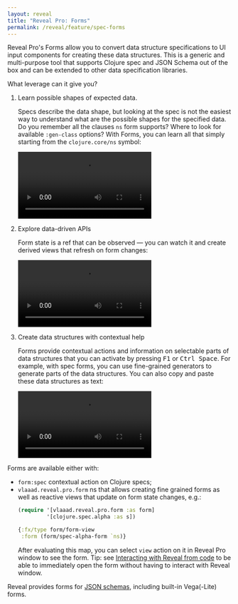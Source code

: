 ```yaml
---
layout: reveal
title: "Reveal Pro: Forms"
permalink: /reveal/feature/spec-forms
---
```

Reveal Pro's Forms allow you to convert data structure specifications to UI input components for creating these data structures. This is a generic and multi-purpose tool that supports Clojure spec and JSON Schema out of the box and can be extended to other data specification libraries.

What leverage can it give you?

1. Learn possible shapes of expected data.

   Specs describe the data shape, but looking at the spec is not the easiest way to understand what are the possible shapes for the specified data. Do you remember all the clauses `ns` form supports? Where to look for available `:gen-class` options? With Forms, you can learn all that simply starting from the `clojure.core/ns` symbol:

   <video controls><source src="/assets/reveal/ns-form.mp4" type="video/mp4"></source></video>

2. Explore data-driven APIs

   Form state is a ref that can be observed — you can watch it and create derived views that refresh on form changes:

   <video controls><source src="/assets/reveal/observable-form.mp4" type="video/mp4"></source></video>

3. Create data structures with contextual help

   Forms provide contextual actions and information on selectable parts of data structures that you can activate by pressing <kbd>F1</kbd> or <kbd>Ctrl Space</kbd>. For example, with spec forms, you can use fine-grained generators to generate parts of the data structures. You can also copy and paste these data structures as text:

   <video controls><source src="/assets/reveal/form-create.mp4" type="video/mp4"></source></video>

Forms are available either with:
- `form:spec` contextual action on Clojure specs;
- `vlaaad.reveal.pro.form` ns that allows creating fine grained forms as well as reactive views that update on form state changes, e.g.:
  ```clj
  (require '[vlaaad.reveal.pro.form :as form]
           '[clojure.spec.alpha :as s])

  {:fx/type form/form-view
   :form (form/spec-alpha-form `ns)}
  ```
  After evaluating this map, you can select `view` action on it in Reveal Pro window to see the form. Tip: see [Interacting with Reveal from code](/reveal/#interacting-with-reveal-from-code) to be able to immediately open the form without having to interact with Reveal window.

Reveal provides forms for [JSON schemas](/reveal/feature/json-schema-forms), including built-in Vega(-Lite) forms.